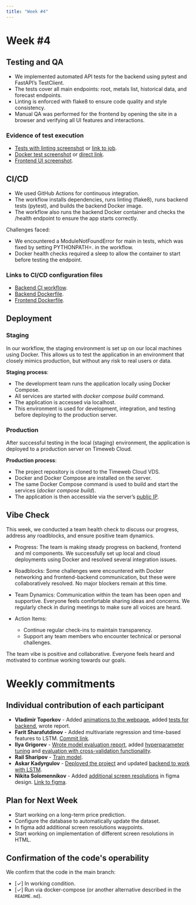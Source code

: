 ```yaml
---
title: "Week #4"
---
```


# **Week #4**

## Testing and QA

- We implemented automated API tests for the backend using pytest and FastAPI’s TestClient.
- The tests cover all main endpoints: root, metals list, historical data, and forecast endpoints.
- Linting is enforced with flake8 to ensure code quality and style consistency.
- Manual QA was performed for the frontend by opening the site in a browser and verifying all UI features and interactions.

### Evidence of test execution

- [Tests with linting screenshot](https://raw.githubusercontent.com/IU-Capstone-Project-2025/Metalytics/refs/heads/main/Assets/backend-test.png) or [link to job](https://github.com/IU-Capstone-Project-2025/Metalytics/actions/runs/16028126489/job/45221300532).
- [Docker test screenshot](https://raw.githubusercontent.com/IU-Capstone-Project-2025/Metalytics/refs/heads/main/Assets/docker-test.png) or [direct link](https://github.com/IU-Capstone-Project-2025/Metalytics/actions/runs/16028126489/job/45221300559).
- [Frontend UI screenshot](https://raw.githubusercontent.com/IU-Capstone-Project-2025/Metalytics/refs/heads/main/Assets/front-test.png).

## CI/CD

- We used GitHub Actions for continuous integration.
- The workflow installs dependencies, runs linting (flake8), runs backend tests (pytest), and builds the backend Docker image.
- The workflow also runs the backend Docker container and checks the /health endpoint to ensure the app starts correctly.

Challenges faced:
- We encountered a ModuleNotFoundError for main in tests, which was fixed by setting PYTHONPATH=. in the workflow.
- Docker health checks required a sleep to allow the container to start before testing the endpoint.

### Links to CI/CD configuration files

- [Backend CI workflow](https://github.com/IU-Capstone-Project-2025/Metalytics/blob/main/.github/workflows/ci.yml).
- [Backend Dockerfile](https://github.com/IU-Capstone-Project-2025/Metalytics/blob/main/backend/Dockerfile).
- [Frontend Dockerfile](https://github.com/IU-Capstone-Project-2025/Metalytics/blob/main/frontend/Dockerfile).

## Deployment

### Staging

In our workflow, the staging environment is set up on our local machines using Docker. This allows us to test the application in an environment that closely mimics production, but without any risk to real users or data.


**Staging process**:
- The development team runs the application locally using Docker Compose.
- All services are started with *docker compose build* command.
- The application is accessed via localhost.
- This environment is used for development, integration, and testing before deploying to the production server.

### Production

After successful testing in the local (staging) environment, the application is deployed to a production server on Timeweb Cloud.

**Production process**:
- The project repository is cloned to the Timeweb Cloud VDS.
- Docker and Docker Compose are installed on the server.
- The same Docker Compose command is used to build and start the services (*docker compose build*).
- The application is then accessible via the server’s [public IP](http://89.223.121.67:3000/).

## Vibe Check

This week, we conducted a team health check to discuss our progress, address any roadblocks, and ensure positive team dynamics.

- Progress:
The team is making steady progress on backend, frontend and ml components. We successfully set up local and cloud deployments using Docker and resolved several integration issues.

- Roadblocks:
Some challenges were encountered with Docker networking and frontend-backend communication, but these were collaboratively resolved. No major blockers remain at this time.

- Team Dynamics:
Communication within the team has been open and supportive. Everyone feels comfortable sharing ideas and concerns. We regularly check in during meetings to make sure all voices are heard.


- Action Items:
   * Continue regular check-ins to maintain transparency.
   * Support any team members who encounter technical or personal challenges.
 
The team vibe is positive and collaborative. Everyone feels heard and motivated to continue working towards our goals.

# Weekly commitments

## Individual contribution of each participant

- **Vladimir Toporkov** - Added [animations to the webpage](https://github.com/IU-Capstone-Project-2025/Metalytics/commit/0e8d990952db8ab85a38941f7d96954413e731d0), added [tests for backend](https://github.com/IU-Capstone-Project-2025/Metalytics/tree/936dc038116398eea63810f5e6ceaa0e500dba04), wrote report.
- **Farit Sharafutdinov** -  Added multivariate regression and time-based features to LSTM. [Commit link](https://github.com/IU-Capstone-Project-2025/Metalytics/blob/0814ab63b24b23ce95055ed8b84202a9e9b3913e/ml/forecasting_models.py).
- **Ilya Grigorev** - [Wrote model evaluation report](https://github.com/IU-Capstone-Project-2025/Metalytics/blob/6311a671ca1baf7a37ca58a880782bee760606d8/ml/reports/Model_Evaluation_Report.pdf), added [hyperparameter tuning](https://github.com/IU-Capstone-Project-2025/Metalytics/blob/9000cfe3991593ddfb8077ce4da19e382a90f8c5/ml/tuning_models.py) and [evaluation with cross-validation functionality](https://github.com/IU-Capstone-Project-2025/Metalytics/tree/e90667180f4b1d7ad7bc7040fbdf19027a076d38/ml).
- **Rail Sharipov** - [Train model](https://github.com/IU-Capstone-Project-2025/Metalytics/blob/d66d809cfb1fc3005da5e249bd125cefcd5ffd39/backend/train_lstm_model.py).
- **Askar Kadyrgulov** - [Deployed the project](http://89.223.121.67:3000/) and updated [backend to work with LSTM](https://github.com/IU-Capstone-Project-2025/Metalytics/tree/f91dac1b0df03919a4b8188b04da08dbbe7e2e53/backend).
-  **Nikita Solomennikov** - Added [additional screen resolutions](https://github.com/IU-Capstone-Project-2025/Metalytics/blob/6fd29df97c1c60fdd5f093f375d784f1981ff2b3/Assets/Metalytics.fig) in figma design. [Link to figma](https://www.figma.com/design/oqrwNbnmT7rRQNl58pdCmO/Metalytics?node-id=0-1&p=f&t=MYuHCdiiNLfEbW31-0).

## Plan for Next Week

- Start working on a long-term price prediction.
- Configure the database to automatically update the dataset.
- In figma add additional screen resolutions waypoints.
- Start working on implementation of different screen resolutions in HTML.

## Confirmation of the code's operability

We confirm that the code in the main branch:
- [✓] In working condition.
- [✓] Run via docker-compose (or another alternative described in the `README.md`).
